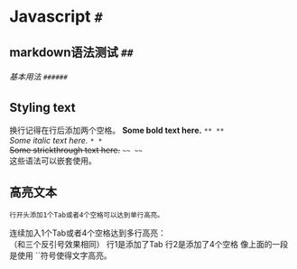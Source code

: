 # Javascript `#`
## markdown语法测试 `##`
###### 基本用法 `######`

## Styling text
换行记得在行后添加两个空格。
**Some bold text here.** `** **`  
*Some italic text here.* `* *`  
~~Some strickthrough text here.~~ `~~ ~~`  
这些语法可以嵌套使用。  
## 高亮文本
	行开头添加1个Tab或者4个空格可以达到单行高亮。
连续加入1个Tab或者4个空格达到多行高亮：  
（和三个反引号效果相同）
	行1是添加了Tab
    行2是添加了4个空格
像上面的一段是使用
	``符号使得文字高亮。